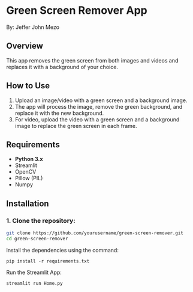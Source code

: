 # Green Screen Remover App

By: Jeffer John Mezo

## Overview

This app removes the green screen from both images and videos and replaces it with a background of your choice.

## How to Use

1. Upload an image/video with a green screen and a background image.
2. The app will process the image, remove the green background, and replace it with the new background.
3. For video, upload the video with a green screen and a background image to replace the green screen in each frame.

## Requirements

- **Python 3.x**
- Streamlit
- OpenCV
- Pillow (PIL)
- Numpy

## Installation

### 1. Clone the repository:

```bash
git clone https://github.com/yourusername/green-screen-remover.git
cd green-screen-remover
```

Install the dependencies using the command:

`pip install -r requirements.txt`

Run the Streamlit App:

`streamlit run Home.py`
